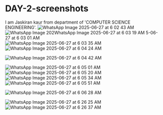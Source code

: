 # DAY-2-screenshots
I am Jaskiran kaur from department of 'COMPUTER SCIENCE ENGINEERING'. 
![WhatsApp Image 2025-06-27 at 6 02 43 AM](https://github.com/user-attachments/assets/c9a5c205-fb68-47cb-8ee0-1e4c2c5ef68b)
![WhatsApp Image 202![WhatsApp Image 2025-06-27 at 6 03 19 AM](https://github.com/user-attachments/assets/291cff6c-1592-4c80-baab-4ef107570250)
5-06-27 at 6 03 01 AM](https://github.com/user-attachments/assets/c285b36f-db5e-458e-b519-50ea3e9f442a)
![WhatsApp Image 2025-06-27 at 6 03 35 AM](https://github.com/user-attachments/assets/2184c77e-4089-4dba-a2c4-fd330df91e3a)
![WhatsApp Image 2025-06-27 at 6 04 24 AM](https://github.com/user-attachments/assets/36bb9201-c844-4fa6-abbd-16094448fe70)

![WhatsApp Image 2025-06-27 at 6 04 42 AM](https://github.com/user-attachments/assets/2a5483c7-336d-434e-a7a2-426b82c1dc22)

![WhatsApp Image 2025-06-27 at 6 05 01 AM](https://github.com/user-attachments/assets/6db8a84d-3ae9-4800-8828-6e08803e8674)
![WhatsApp Image 2025-06-27 at 6 05 20 AM](https://github.com/user-attachments/assets/0858c4f2-e3e2-40ff-bf85-44ad04044133)
![WhatsApp Image 2025-06-27 at 6 05 34 AM](https://github.com/user-attachments/assets/38bc0f34-37a4-4b56-868d-113a56c1a4f3)
![WhatsApp Image 2025-06-27 at 6 05 51 AM](https://github.com/user-attachments/assets/00e34b31-c89d-4d5e-b171-de1bdf256780)

![WhatsApp Image 2025-06-27 at 6 06 28 AM](https://github.com/user-attachments/assets/e8379adb-6da9-4dbb-882e-619021ec65c5)


![WhatsApp Image 2025-06-27 at 6 26 25 AM](https://github.com/user-attachments/assets/2f52f922-6695-4318-8ee1-9ea65ce56408)
![WhatsApp Image 2025-06-27 at 6 26 37 AM](https://github.com/user-attachments/assets/e6979b51-3745-4d72-9c68-632a0da0d789)
